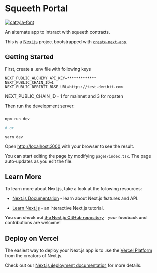 # Squeeth Portal

<p  align="center">

<a  href="https://fontmeme.com/fonts/cattyla-font/"><img  src="https://fontmeme.com/permalink/220217/eef0d579e6d6908a3795c5c192cbabc5.png"  alt="cattyla-font"  border="0"></a>

</p>

An alternate app to interact with squeeth contracts.

This is a [Next.js](https://nextjs.org/) project bootstrapped with [`create-next-app`](https://github.com/vercel/next.js/tree/canary/packages/create-next-app).

## Getting Started

First, create a .env file with following keys

```
NEXT_PUBLIC_ALCHEMY_API_KEY=*************
NEXT_PUBLIC_CHAIN_ID=1
NEXT_PUBLIC_DERIBIT_BASE_URL=https://test.deribit.com
```

NEXT_PUBLIC_CHAIN_ID - 1 for mainnet and 3 for ropsten

Then run the development server:

```bash

npm run dev

# or

yarn dev

```

Open [http://localhost:3000](http://localhost:3000) with your browser to see the result.

You can start editing the page by modifying `pages/index.tsx`. The page auto-updates as you edit the file.

## Learn More

To learn more about Next.js, take a look at the following resources:

- [Next.js Documentation](https://nextjs.org/docs) - learn about Next.js features and API.

- [Learn Next.js](https://nextjs.org/learn) - an interactive Next.js tutorial.

You can check out [the Next.js GitHub repository](https://github.com/vercel/next.js/) - your feedback and contributions are welcome!

## Deploy on Vercel

The easiest way to deploy your Next.js app is to use the [Vercel Platform](https://vercel.com/new?utm_medium=default-template&filter=next.js&utm_source=create-next-app&utm_campaign=create-next-app-readme) from the creators of Next.js.

Check out our [Next.js deployment documentation](https://nextjs.org/docs/deployment) for more details.
